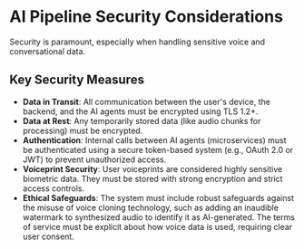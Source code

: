 # AI Pipeline Security Considerations

Security is paramount, especially when handling sensitive voice and conversational data.

## Key Security Measures

-   **Data in Transit**: All communication between the user's device, the backend, and the AI agents must be encrypted using TLS 1.2+.
-   **Data at Rest**: Any temporarily stored data (like audio chunks for processing) must be encrypted.
-   **Authentication**: Internal calls between AI agents (microservices) must be authenticated using a secure token-based system (e.g., OAuth 2.0 or JWT) to prevent unauthorized access.
-   **Voiceprint Security**: User voiceprints are considered highly sensitive biometric data. They must be stored with strong encryption and strict access controls.
-   **Ethical Safeguards**: The system must include robust safeguards against the misuse of voice cloning technology, such as adding an inaudible watermark to synthesized audio to identify it as AI-generated. The terms of service must be explicit about how voice data is used, requiring clear user consent.
